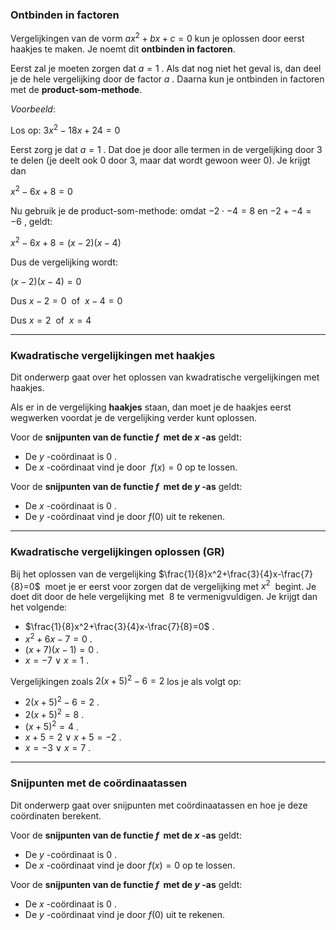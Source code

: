 ### Ontbinden in factoren

Vergelijkingen van de vorm $ax^2+bx+c=0$ kun je oplossen door eerst haakjes te maken. Je noemt dit **ontbinden in factoren**.

Eerst zal je moeten zorgen dat $a=1$ . Als dat nog niet het geval is, dan deel je de hele vergelijking door de factor $a$ . Daarna kun je ontbinden in factoren met de **product-som-methode**.

  

*Voorbeeld*:

Los op: $3x^2-18x+24=0$

  

Eerst zorg je dat $a=1$ . Dat doe je door alle termen in de vergelijking door 3 te delen (je deelt ook 0 door 3, maar dat wordt gewoon weer 0). Je krijgt dan

  

$x^2-6x+8=0$

  

Nu gebruik je de product-som-methode: omdat $-2\cdot-4=8$ en $-2+ -4=-6$ , geldt:

  

$x^2-6x+8=(x-2)(x-4)$

  

Dus de vergelijking wordt:

$(x-2)(x-4)=0$

Dus $x-2=0$  of  $x-4=0$

Dus $x=2$  of  $x=4$

---

### Kwadratische vergelijkingen met haakjes

Dit onderwerp gaat over het oplossen van kwadratische vergelijkingen met haakjes.

  

Als er in de vergelijking **haakjes** staan, dan moet je de haakjes eerst wegwerken voordat je de vergelijking verder kunt oplossen.

Voor de **snijpunten van de functie $f$  met de $x$ -as** geldt:

- De $y$ -coördinaat is $0$ .
- De $x$ -coördinaat vind je door  $f(x) = 0$ op te lossen.

Voor de **snijpunten van de functie $f$  met de $y$ -as** geldt:

- De $x$ -coördinaat is $0$ .
- De $y$ -coördinaat vind je door $f(0)$  uit te rekenen.

---

### Kwadratische vergelijkingen oplossen (GR)

Bij het oplossen van de vergelijking $\frac{1}{8}x^2+\frac{3}{4}x-\frac{7}{8}=0$  moet je er eerst voor zorgen dat de vergelijking met $x^2$  begint. Je doet dit door de hele vergelijking met  $8$ te vermenigvuldigen. Je krijgt dan het volgende:

- $\frac{1}{8}x^2+\frac{3}{4}x-\frac{7}{8}=0$ .
- $x^2+6x-7=0$ .
- $(x+7)(x-1)=0$ .
- $x=-7$ $\vee$ $x=1$ .

Vergelijkingen zoals $2(x+5)^2-6=2$ los je als volgt op:

- $2(x+5)^2-6=2$ .
- $2(x+5)^2=8$ .
- $(x+5)^2=4$ .
- $x+5=2$  $\vee$ $x+5=-2$ .
- $x=-3$ $\vee$ $x=7$ .

---

### Snijpunten met de coördinaatassen

Dit onderwerp gaat over snijpunten met coördinaatassen en hoe je deze coördinaten berekent.

  

Voor de **snijpunten van de functie $f$  met de $x$ -as** geldt:

- De $y$ -coördinaat is $0$ .
- De $x$ -coördinaat vind je door $f(x) = 0$ op te lossen.

Voor de **snijpunten van de functie $f$  met de $y$ -as** geldt:

- De $x$ -coördinaat is $0$ .
- De $y$ -coördinaat vind je door $f(0)$ uit te rekenen.